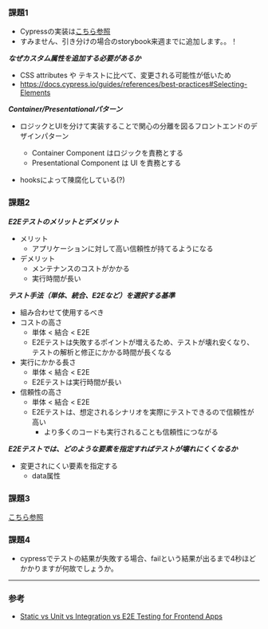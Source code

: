 ### 課題1
- Cypressの実装は[こちら参照](https://github.com/yudai64/react-tutorial)
- すみません、引き分けの場合のstorybook来週までに追加します。。！

***なぜカスタム属性を追加する必要があるか***
- CSS attributes や テキストに比べて、変更される可能性が低いため
- https://docs.cypress.io/guides/references/best-practices#Selecting-Elements

***Container/Presentationalパターン***
- ロジックとUIを分けて実装することで関心の分離を図るフロントエンドのデザインパターン
    - Container Component はロジックを責務とする
    - Presentational Component は UI を責務とする

- hooksによって陳腐化している(?)

### 課題2
***E2Eテストのメリットとデメリット***
- メリット
    - アプリケーションに対して高い信頼性が持てるようになる
- デメリット
    - メンテナンスのコストがかかる
    - 実行時間が長い

***テスト手法（単体、統合、E2Eなど）を選択する基準***
- 組み合わせて使用するべき
- コストの高さ
    - 単体 < 結合 < E2E
    - E2Eテストは失敗するポイントが増えるため、テストが壊れ安くなり、テストの解析と修正にかかる時間が長くなる
- 実行にかかる長さ
    - 単体 < 結合 < E2E
    - E2Eテストは実行時間が長い
- 信頼性の高さ
    - 単体 < 結合 < E2E
    - E2Eテストは、想定されるシナリオを実際にテストできるので信頼性が高い
        - より多くのコードも実行されることも信頼性につながる


***E2Eテストでは、どのような要素を指定すればテストが壊れにくくなるか***
- 変更されにくい要素を指定する
    - data属性

### 課題3
[こちら参照](https://github.com/yudai64/react-tutorial)

### 課題4
- cypressでテストの結果が失敗する場合、failという結果が出るまで4秒ほどかかりますが何故でしょうか。


---
### 参考
- [Static vs Unit vs Integration vs E2E Testing for Frontend Apps](https://kentcdodds.com/blog/static-vs-unit-vs-integration-vs-e2e-tests)